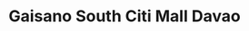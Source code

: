 ---
title: "Gaisano South Citi Mall Davao"
url: /davao-city/gaisano-south-citi-mall-davao/
shop: mall
---